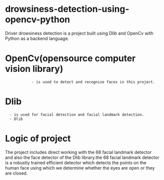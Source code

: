 # drowsiness-detection-using-opencv-python

Driver drowsiness detection is a project built using Dlib and OpenCv with Python as a backend language.

# OpenCv(opensource computer vision library)
                - is used to detect and recognize faces in this project.

# Dlib
      - is used for facial detection and facial landmark detection.
      - Dlib 
# Logic of project

The project includes direct working with the 68 facial landmark detector and also the face detector of the Dlib library.the 68 facial landmark detector is a robustly trained efficient detector which detects the points on the human face using which we determine whether the eyes are open or they are closed.

